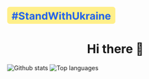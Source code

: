 [![Stand With Ukraine](https://raw.githubusercontent.com/vshymanskyy/StandWithUkraine/e6a6f8c81d9cd9f1810c56654e8ac01a921bce7f/badges/StandWithUkraine.svg)](https://vshymanskyy.github.io/StandWithUkraine/)

<h1 align="center">Hi there 👋</h1>

<span>
  <img height="180rem" src="https://github-readme-stats.vercel.app/api?username=kopach&show_icons=true&count_private=true&include_all_commits=true&theme=react" alt="Github stats" />
  <img height="180rem" src="https://github-readme-stats.vercel.app/api/top-langs/?username=kopach&layout=compact&theme=react" alt="Top languages" />
</span>


<!--
**kopach/kopach** is a ✨ _special_ ✨ repository because its `README.md` (this file) appears on your GitHub profile.

Here are some ideas to get you started:

- 🔭 I’m currently working on ...
- 🌱 I’m currently learning ...
- 👯 I’m looking to collaborate on ...
- 🤔 I’m looking for help with ...
- 💬 Ask me about ...
- 📫 How to reach me: ...
- 😄 Pronouns: ...
- ⚡ Fun fact: ...
-->
